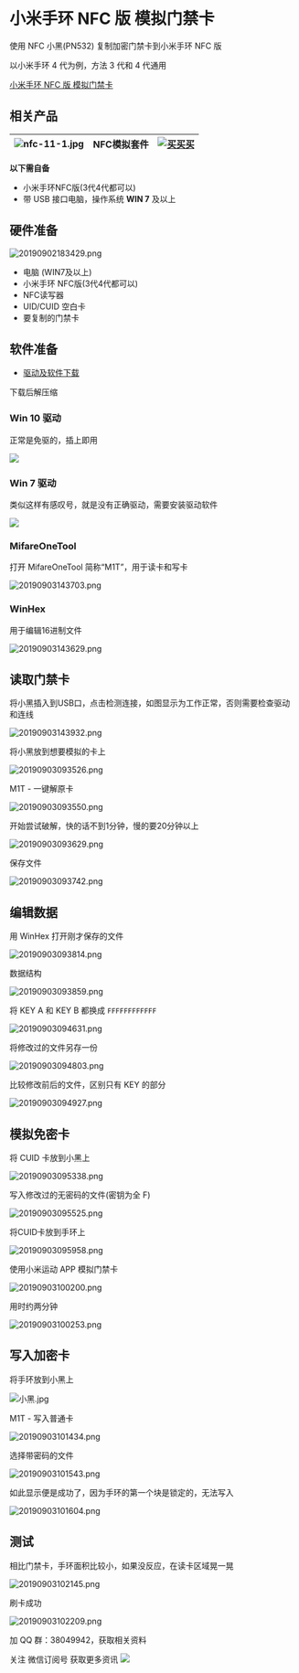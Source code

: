 # 小米手环 NFC 版 模拟门禁卡


使用 NFC 小黑(PN532) 复制加密门禁卡到小米手环 NFC 版

以小米手环 4 代为例，方法 3 代和 4 代通用

[小米手环 NFC 版 模拟门禁卡](//player.bilibili.com/player.html?aid=66466058&cid=66388629&page=1 ':include :type=iframe width="720" height="530"')

## 相关产品

| ![nfc-11-1.jpg](http://pic.airijia.com/image/nfc-11-1.jpg ':size=200')| NFC模拟套件 |  [![买买买](http://cdn.airijia.com/b6eca8da724952cc0251.gif ':size=150')](https://item.taobao.com/item.htm?id=600708656610) |  
|:-:|:-:|:-:|

**以下需自备**

- 小米手环NFC版(3代4代都可以)
- 带 USB 接口电脑，操作系统 **WIN 7** 及以上


## 硬件准备

![20190902183429.png](http://pic.airijia.com/image/20190902183429.png)


- 电脑 (WIN7及以上)
- 小米手环 NFC版(3代4代都可以)
- NFC读写器
- UID/CUID 空白卡
- 要复制的门禁卡

## 软件准备

- [驱动及软件下载](http://pic.airijia.com/download/nfc.zip)

下载后解压缩

###  Win 10 驱动

正常是免驱的，插上即用

![](http://pic.airijia.com/doc/20181125122630.png)


### Win 7 驱动

类似这样有感叹号，就是没有正确驱动，需要安装驱动软件

![](http://pic.airijia.com/doc/20181125122418.png)


### MifareOneTool

打开 MifareOneTool 简称“M1T”，用于读卡和写卡


![20190903143703.png](http://pic.airijia.com/image/20190903143703.png)


### WinHex

用于编辑16进制文件

![20190903143629.png](http://pic.airijia.com/image/20190903143629.png)



## 读取门禁卡

将小黑插入到USB口，点击检测连接，如图显示为工作正常，否则需要检查驱动和连线

![20190903143932.png](http://pic.airijia.com/image/20190903143932.png)

将小黑放到想要模拟的卡上

![20190903093526.png](http://pic.airijia.com/image/20190903093526.png)

M1T - 一键解原卡

![20190903093550.png](http://pic.airijia.com/image/20190903093550.png)

开始尝试破解，快的话不到1分钟，慢的要20分钟以上

![20190903093629.png](http://pic.airijia.com/image/20190903093629.png)

保存文件

![20190903093742.png](http://pic.airijia.com/image/20190903093742.png)


## 编辑数据

用 WinHex 打开刚才保存的文件

![20190903093814.png](http://pic.airijia.com/image/20190903093814.png)

数据结构

![20190903093859.png](http://pic.airijia.com/image/20190903093859.png)


将 KEY A 和 KEY B 都换成 `FFFFFFFFFFFF`

![20190903094631.png](http://pic.airijia.com/image/20190903094631.png)

将修改过的文件另存一份

![20190903094803.png](http://pic.airijia.com/image/20190903094803.png)


比较修改前后的文件，区别只有 KEY 的部分


![20190903094927.png](http://pic.airijia.com/image/20190903094927.png)

## 模拟免密卡

将 CUID 卡放到小黑上

![20190903095338.png](http://pic.airijia.com/image/20190903095338.png)

写入修改过的无密码的文件(密钥为全 F)

![20190903095525.png](http://pic.airijia.com/image/20190903095525.png)


将CUID卡放到手环上

![20190903095958.png](http://pic.airijia.com/image/20190903095958.png)

使用小米运动 APP 模拟门禁卡

![20190903100200.png](http://pic.airijia.com/image/20190903100200.png)

用时约两分钟

![20190903100253.png](http://pic.airijia.com/image/20190903100253.png)


## 写入加密卡

将手环放到小黑上

![小黑.jpg](http://pic.airijia.com/image/小黑.jpg)

M1T - 写入普通卡

![20190903101434.png](http://pic.airijia.com/image/20190903101434.png)

选择带密码的文件

![20190903101543.png](http://pic.airijia.com/image/20190903101543.png)


如此显示便是成功了，因为手环的第一个块是锁定的，无法写入

![20190903101604.png](http://pic.airijia.com/image/20190903101604.png)


## 测试

相比门禁卡，手环面积比较小，如果没反应，在读卡区域晃一晃

![20190903102145.png](http://pic.airijia.com/image/20190903102145.png)



刷卡成功

![20190903102209.png](http://pic.airijia.com/image/20190903102209.png)



加 QQ 群：38049942，获取相关资料

关注 微信订阅号 获取更多资讯
![](http://pic.airijia.com/doc/20190603093904.png)

